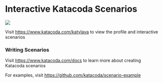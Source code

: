 # Interactive Katacoda Scenarios

[![](http://shields.katacoda.com/katacoda/katylava/count.svg)](https://www.katacoda.com/katylava "Get your profile on Katacoda.com")

Visit https://www.katacoda.com/katylava to view the profile and interactive scenarios

### Writing Scenarios
Visit https://www.katacoda.com/docs to learn more about creating Katacoda scenarios

For examples, visit https://github.com/katacoda/scenario-example
